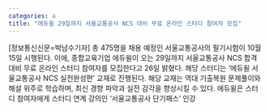 ```yaml
---
categories: a
title: "에듀윌 29일까지 서울교통공사 NCS 대비 무료 온라인 스터디 참여자 모집"
---
```

[정보통신신문=박남수기자] 총 475명을 채용 예정인 서울교통공사의 필기시험이 10월 15일 시행된다. 이에, 종합교육기업 에듀윌이 오는 29일까지 서울교통공사 NCS 합격 대비 무료 온라인 스터디 참여자를 모집한다고 26일 밝혔다. 해당 스터디는 &lsquo;에듀윌 서울교통공사 NCS 실전완성편&rsquo; 교재로 진행된다. 해당 교재는 역대 기출복원 문제풀이와 해설 위주로 학습하며, 최신 경향 파악과 실전 감각을 향상시킬 수 있다. 에듀윌은 스터디 참여자에게 스터디 연계 강의인 &lsquo;서울교통공사 단기패스&rsquo; 인강